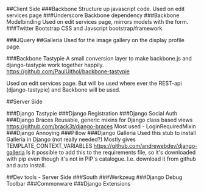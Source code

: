 ##Client Side
###Backbone
Structure up javascript code.
Used on edit services page
###Underscore
Backbone dependency
###Backbone Modelbinding
Used on edit services page, mirrors models with the form.
###Twitter Bootstrap
CSS and Javscript bootstrap/framework

###JQuery
##Galleria
Used for the image gallery on the display profile page.

###Backbone Tastypie
A small conversion layer to make backbone.js and django-tastypie work together happily.
https://github.com/PaulUithol/backbone-tastypie

Used on edit services page. But will be used where ever the REST-api (django-tastypie) and Backbone will be used.

##Server Side

###Django Tastypie
###Django Registration
###Django Social Auth
###Django Braces
Reusable, generic mixins for Django class based views
https://github.com/brack3t/django-braces
Most used - LoginRequiredMixin
###Django Annoying
###Pillow
###Django Galleria
Used this stub to install Galleria in Django (not really needed?)
Mostly gives TEMPLATE_CONTEXT_VARIABLES
https://github.com/andrewebdev/django-galleria
Is it possible to add this to the requirements file, so it's 
downloaded with pip even though it's not in PIP's catalogue. 
I.e. download it from github and auto install.

##Dev tools - Server Side
###South
###Werkzeug
###Django Debug Toolbar
###Commonware
###Django Extensions

